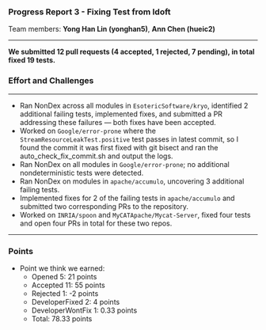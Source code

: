 ### Progress Report 3 - Fixing Test from Idoft
Team members: __Yong Han Lin (yonghan5)__, __Ann Chen (hueic2)__
___

**We submitted 12 pull requests (4 accepted, 1 rejected, 7 pending), in total fixed 19 tests.**

### Effort and Challenges
___
- Ran NonDex across all modules in ```EsotericSoftware/kryo```, identified 2 additional failing tests, implemented fixes, and submitted a PR addressing these failures — both fixes have been accepted.
- Worked on ```Google/error-prone``` where the ```StreamResourceLeakTest.positive``` test passes in latest commit, so I found the commit it was first fixed with git bisect and ran the auto_check_fix_commit.sh and output the logs.
- Ran NonDex on all modules in ```Google/error-prone```; no additional nondeterministic tests were detected.  
- Ran NonDex on modules in ```apache/accumulo```, uncovering 3 additional failing tests.  
- Implemented fixes for 2 of the failing tests in ```apache/accumulo``` and submitted two corresponding PRs to the repository.
- Worked on ```INRIA/spoon``` and ```MyCATApache/Mycat-Server```, fixed four tests and open four PRs in total for these two repos.

---
### Points
- Point we think we earned:
  - Opened 5: 21 points
  - Accepted 11: 55 points
  - Rejected 1: -2 points
  - DeveloperFixed 2: 4 points
  - DeveloperWontFix 1: 0.33 points
  - Total: 78.33 points
